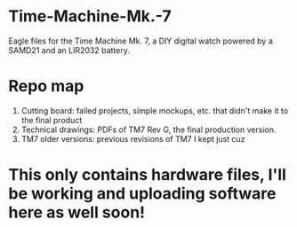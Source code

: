 # Time-Machine-Mk.-7
Eagle files for the Time Machine Mk. 7, a DIY digital watch powered by a SAMD21 and an LIR2032 battery.

# Repo map
1. Cutting board: failed projects, simple mockups, etc. that didn't make it to the final product
2. Technical drawings: PDFs of TM7 Rev G, the final production version.
3. TM7 older versions: previous revisions of TM7 I kept just cuz

# This only contains hardware files, I'll be working and uploading software here as well soon!
